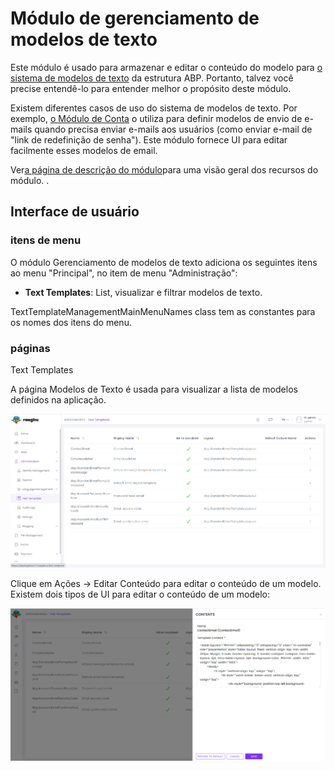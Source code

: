 # Módulo de gerenciamento de modelos de texto

Este módulo é usado para armazenar e editar o conteúdo do modelo para [o sistema de modelos de texto](https://docs.abp.io/en/abp/latest/Text-Templating "") da estrutura ABP. Portanto, talvez você precise entendê-lo para entender melhor o propósito deste módulo.

Existem diferentes casos de uso do sistema de modelos de texto. Por exemplo, [o Módulo de Conta](https://docs.abp.io/en/commercial/7.0/modules/Account "") o utiliza para definir modelos de envio de e-mails quando precisa enviar e-mails aos usuários (como enviar e-mail de "link de redefinição de senha"). Este módulo fornece UI para editar facilmente esses modelos de email.

Ver[a página de descrição do módulo](https://commercial.abp.io/modules/Volo.TextTemplateManagement "")para uma visão geral dos recursos do módulo. .
## Interface de usuário
### itens de menu
O módulo Gerenciamento de modelos de texto adiciona os seguintes itens ao menu "Principal", no item de menu "Administração":

- **Text Templates**: List, visualizar e filtrar modelos de texto.

TextTemplateManagementMainMenuNames class tem as constantes para os nomes dos itens do menu.
### páginas
Text Templates

A página Modelos de Texto é usada para visualizar a lista de modelos definidos na aplicação.

![Text Templates página é usada para visualizar a lista de modelos](./images/text-template.png "")

Clique em Ações -> Editar Conteúdo para editar o conteúdo de um modelo. Existem dois tipos de UI para editar o conteúdo de um modelo:

![Editar conteúdo para um modelo](./images/text-template-edit.png "")
